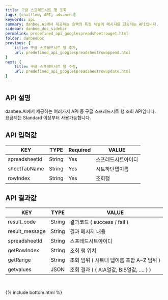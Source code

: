 ```yaml
---
title: 구글 스프레드시트 행 조회
tags: [chatflow, API, advanced]
keywords: api
summary: danbee.Ai에서 제공하는 슬랙의 특정 채널에 메시지를 전송하는 API입니다.
sidebar: danbee_doc_sidebar
permalink: predefined_api_googlespreadsheetrowget.html
folder: danbeeDoc
previous: {
    title: 구글 스프레드시트 행 추가,
    url: predefined_api_googlespreadsheetrowappend.html
}
next: {
    title: 구글 스프레드시트 행 수정,
    url: predefined_api_googlespreadsheetrowupdate.html
}
---
```


## API 설명

danbee.Ai에서 제공하는 여러가지 API 중 구글 스프레드시트 행 조회 API임니다. <br>
요금제는 Standard 이상부터 사용가능합니다. <br>

## API 입력값

| KEY | TYPE | Required | VALUE |
|--------|--------|--------|--------|
| spreadsheetId | String | Yes | 스프레드시트아이디 |
| sheetTabName | String | Yes | 시트하단탭이름 |
| rowIndex  | String | Yes | 조회행 |

## API 결과값

| KEY | TYPE | VALUE |
|--------|--------|--------|
| result_code | String | 결과코드 ( success / fail ) |
| result_message | String | 결과 메시지 내용 |
| spreadsheetId | String | 스프레드시트아이디 |
| getRowIndex | String | 조회 행 위치 |
| getRange | String | 조회 범위 ( 시트내 탭이름 포함 A~Z 범위 ) |
| getvalues | JSON | 조회 결과 ( { A:A열값, B:B열값, .... } ) |

<br />


{% include bottom.html %}
